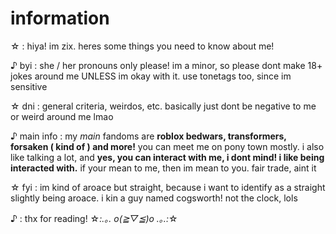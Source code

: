 # information

☆ : hiya! im zix. heres some things you need to know about me!

♪ byi : she / her pronouns only please! im a minor, so please dont make 18+ jokes around me UNLESS im okay with it. use tonetags too, since im sensitive

☆ dni : general criteria, weirdos, etc. basically just dont be negative to me or weird around me lmao

♪ main info : my *main* fandoms are __roblox bedwars, transformers, forsaken ( kind of ) and more!__ you can meet me on pony town mostly. i also like talking a lot, and **yes, you can interact with me, i dont mind! i like being interacted with.** if your mean to me, then im mean to you. fair trade, aint it

☆ fyi : im kind of aroace but straight, because i want to identify as a straight slightly being aroace. i kin a guy named cogsworth! not the clock, lols

♪ : thx for reading! ☆*:.｡. o(≧▽≦)o .｡.:*☆

